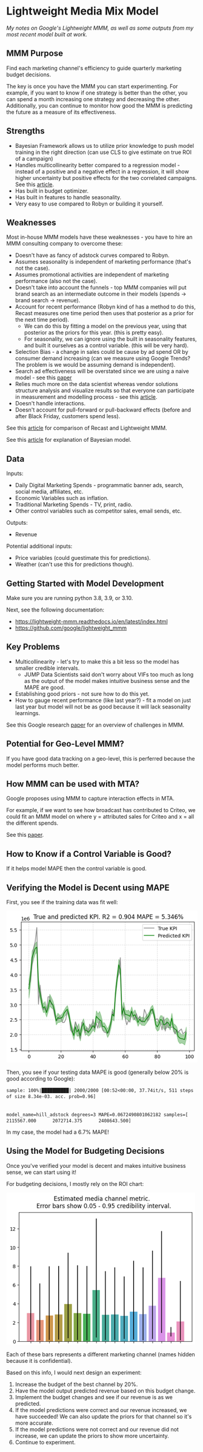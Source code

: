 # Lightweight Media Mix Model

*My notes on Google's Lightweight MMM, as well as some outputs from my most recent model built at work.*

## MMM Purpose

Find each marketing channel's efficiency to guide quarterly marketing budget decisions.

The key is once you have the MMM you can start experimenting. For example, if you want to know if one strategy is better than the other, you can spend a month increasing one strategy and decreasing the other. Additionally, you can continue to monitor how good the MMM is predicting the future as a measure of its effectiveness. 

## Strengths

* Bayesian Framework allows us to utilize prior knowledge to push model training in the right direction (can use CLS to give estimate on true ROI of a campaign)
* Handles multicollinearity better compared to a regression model - instead of a positive and a negative effect in a regression, it will show higher uncertainty but positive effects for the two correlated campaigns. See this [article](https://getrecast.com/how-d2c-brands-can-deal-with-multicollinearity-in-their-marketing-mix-modeling/#:~:text=One%20preliminary%20method%20to%20detect,above%20typically%20indicates%20high%20multicollinearity.).
* Has built in budget optimizer.
* Has built in features to handle seasonality.
* Very easy to use compared to Robyn or building it yourself.

## Weaknesses 

Most in-house MMM models have these weaknesses - you have to hire an MMM consulting company to overcome these:
* Doesn't have as fancy of adstock curves compared to Robyn.
* Assumes seasonality is independent of marketing performance (that's not the case).
* Assumes promotional activities are independent of marketing performance (also not the case).
* Doesn't take into account the funnels - top MMM companies will put brand search as an intermediate outcome in their models (spends -> brand search -> revenue).
* Account for recent performance (Robyn kind of has a method to do this, Recast measures one time period then uses that posterior as a prior for the next time period).
    * We can do this by fitting a model on the previous year, using that posterior as the priors for this year. (this is pretty easy).
    * For seasonality, we can ignore using the built in seasonality features, and built it ourselves as a control variable. (this will be very hard).
* Selection Bias - a change in sales could be cause by ad spend OR by consumer demand increasing (can we measure using Google Trends? The problem is we would be assuming demand is independent).
* Search ad effectiveness will be overstated since we are using a naive model - see this [paper](https://arxiv.org/abs/1807.03292)
* Relies much more on the data scientist whereas vendor solutions structure analysis and visualize results so that everyone can participate in measurement and modelling process - see this [article](https://blog.scanmarqed.com/open-source-mmm-vs-strataqed).
* Doesn't handle interactions.
* Doesn't account for pull-forward or pull-backward effects (before and after Black Friday, customers spend less).

See this [article](https://getrecast.com/recast-vs-lightweight-mmm/) for comparison of Recast and Lightweight MMM.

See this [article](https://medium.com/towards-data-science/understanding-bayesian-marketing-mix-modeling-a-deep-dive-into-prior-specifications-af400adb836e) for explanation of Bayesian model.

## Data

Inputs:

* Daily Digital Marketing Spends - programmatic banner ads, search, social media, affiliates, etc.
* Economic Variables such as inflation.
* Traditional Marketing Spends - TV, print, radio.
* Other control variables such as competitor sales, email sends, etc.

Outputs:

* Revenue

Potential additional inputs:
* Price variables (could guestimate this for predictions).
* Weather (can't use this for predictions though).

## Getting Started with Model Development

Make sure you are running python 3.8, 3.9, or 3.10. 

Next, see the following documentation:
* https://lightweight-mmm.readthedocs.io/en/latest/index.html
* https://github.com/google/lightweight_mmm

## Key Problems

* Multicollinearity - let's try to make this a bit less so the model has smaller credible intervals.
    * JUMP Data Scientists said don't worry about VIFs too much as long as the output of the model makes intuitive business sense and the MAPE are good.
* Establishing good priors - not sure how to do this yet.
* How to gauge recent performance (like last year?) - fit a model on just last year but model will not be as good because it will lack seasonality learnings.

See this Google research [paper](https://static.googleusercontent.com/media/research.google.com/en//pubs/archive/45998.pdf) for an overview of challenges in MMM.

## Potential for Geo-Level MMM?

If you have good data tracking on a geo-level, this is perferred because the model performs much better. 

## How MMM can be used with MTA?

Google proposes using MMM to capture interaction effects in MTA.

For example, if we want to see how broadcast has contributed to Criteo, we could fit an MMM model on where y = attributed sales for Criteo and x = all the different spends.

See this [paper](https://www.thinkwithgoogle.com/_qs/documents/13385/TwGxOP_Unified_Marketing_Measurement.pdf).


## How to Know if a Control Variable is Good?

If it helps model MAPE then the control variable is good.

## Verifying the Model is Decent using MAPE

First, you see if the training data was fit well:

![](training_data_fit.png)

Then, you see if your testing data MAPE is good (generally below 20% is good according to Google):

    sample: 100%|██████████| 2000/2000 [00:52<00:00, 37.74it/s, 511 steps of size 8.34e-03. acc. prob=0.96]
    

    model_name=hill_adstock degrees=3 MAPE=0.0672490801062182 samples=[     2115567.000      2072714.375      2408643.500]

In my case, the model had a 6.7% MAPE!

## Using the Model for Budgeting Decisions

Once you've verified your model is decent and makes intuitive business sense, we can start using it!

For budgeting decisions, I mostly rely on the ROI chart:

![](image.png)

Each of these bars represents a different marketing channel (names hidden because it is confidential).

Based on this info, I would next design an experiment:

1. Increase the budget of the best channel by 20%. 
2. Have the model output predicted revenue based on this budget change.
3. Implement the budget changes and see if our revenue is as we predicted.
4. If the model predictions were correct and our revenue increased, we have succeeded! We can also update the priors for that channel so it's more accurate.
5. If the model predictions were not correct and our revenue did not increase, we can update the priors to show more uncertainty.
6. Continue to experiment. 

